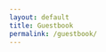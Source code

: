 ```yaml
---
layout: default
title: Guestbook
permalink: /guestbook/
---
```


<div class="fb-comments" data-href="{{ page.url }}" data-width="100%" data-numposts="10"></div>
